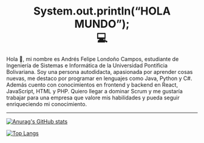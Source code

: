 <h1 align="center"> System.out.println(“HOLA MUNDO”); 
<br>💻</h1>
<p>
Hola 👋, mi nombre es Andrés Felipe Londoño Campos, estudiante de Ingeniería de Sistemas e Informática de la Universidad Pontificia Bolivariana. Soy una persona autodidacta, apasionada por aprender cosas nuevas, me destaco por programar en lenguajes como Java, Python y C#. Además cuento con conocimientos en frontend y backend en React, JavaScript, HTML y PHP. Quiero llegar a dominar Scrum y me gustaría trabajar para una empresa que valore mis habilidades y pueda seguir enriqueciendo mi conocimiento.
</p>

<hr align="center"> 

  [![Anurag's GitHub stats](https://github-readme-stats.vercel.app/api?username=ApidriuC&count_private=true&show_icons=true)](https://github.com/anuraghazra/github-readme-stats)


  [![Top Langs](https://github-readme-stats.vercel.app/api/top-langs/?username=ApidriuC&layout=compact)](https://github.com/anuraghazra/github-readme-stats)

</hr>
<!---
ApidriuC/ApidriuC is a ✨ special ✨ repository because its `README.md` (this file) appears on your GitHub profile.
You can click the Preview link to take a look at your changes.
--->
